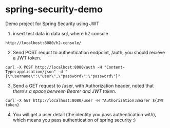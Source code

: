 # spring-security-demo
Demo project for Spring Security using JWT

1. insert test data in data.sql, where h2 console
```console
http://localhost:8080/h2-console/
```
2. Send POST requst to authentication endpoint, /auth, you should recieve a JWT token.
```console
curl -X POST http://localhost:8080/auth -H "Content-Type:application/json" -d "{\"username\":\"user\",\"password\":\"password\"}"
```
3. Send a GET request to /user, with Authorization header, noted that _there's a space berween Bearer and JWT token_.
```console
curl -X GET http://localhost:8080/user -H "Authorization:Bearer ${JWT token}
```
4. You will get a user detail (the identity you pass authentication with), which means you pass authentication of spring security :) 
